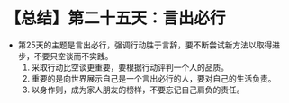 # 【总结】第二十五天：言出必行

-   第25天的主题是言出必行，强调行动胜于言辞，要不断尝试新方法以取得进步，不要只空谈而不实践。
    1.  采取行动比空谈更重要，要根据行动评判一个人的品质。
    2.  重要的是向世界展示自己是一个言出必行的人，要对自己的生活负责。
    3.  以身作则，成为家人朋友的榜样，不要忘记自己肩负的责任。